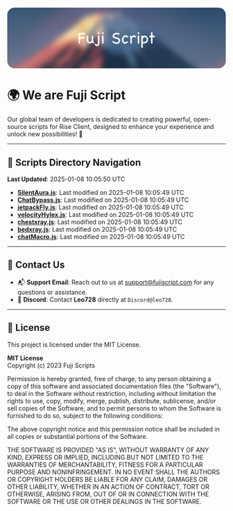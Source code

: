 ![Banner](.github/b.webp)

# 🌍 **We are Fuji Script**

Our global team of developers is dedicated to creating powerful, open-source scripts for Rise Client, designed to enhance your experience and unlock new possibilities! 🌟

---
<!-- SCRIPTS_NAVIGATION_START -->
## 📂 **Scripts Directory Navigation**

**Last Updated**: 2025-01-08 10:05:50 UTC

- **[SilentAura.js](scripts/SilentAura.js)**: Last modified on 2025-01-08 10:05:49 UTC
- **[ChatBypass.js](scripts/ChatBypass.js)**: Last modified on 2025-01-08 10:05:49 UTC
- **[jetpackFly.js](scripts/jetpackFly.js)**: Last modified on 2025-01-08 10:05:49 UTC
- **[velocityHylex.js](scripts/velocityHylex.js)**: Last modified on 2025-01-08 10:05:49 UTC
- **[chestxray.js](scripts/chestxray.js)**: Last modified on 2025-01-08 10:05:49 UTC
- **[bedxray.js](scripts/bedxray.js)**: Last modified on 2025-01-08 10:05:49 UTC
- **[chatMacro.js](scripts/chatMacro.js)**: Last modified on 2025-01-08 10:05:49 UTC

<!-- SCRIPTS_NAVIGATION_END -->

---

## 💬 **Contact Us**  
- 📬 **Support Email**: Reach out to us at [support@fujiscript.com](mailto:support@fujiscript.com) for any questions or assistance.  
- 💬 **Discord**: Contact **Leo728** directly at `Discord@leo728`.

---

## 📜 **License**

This project is licensed under the MIT License.  

**MIT License**  
Copyright (c) 2023 Fuji Scripts  

Permission is hereby granted, free of charge, to any person obtaining a copy of this software and associated documentation files (the "Software"), to deal in the Software without restriction, including without limitation the rights to use, copy, modify, merge, publish, distribute, sublicense, and/or sell copies of the Software, and to permit persons to whom the Software is furnished to do so, subject to the following conditions:  

The above copyright notice and this permission notice shall be included in all copies or substantial portions of the Software.  

THE SOFTWARE IS PROVIDED "AS IS", WITHOUT WARRANTY OF ANY KIND, EXPRESS OR IMPLIED, INCLUDING BUT NOT LIMITED TO THE WARRANTIES OF MERCHANTABILITY, FITNESS FOR A PARTICULAR PURPOSE AND NONINFRINGEMENT. IN NO EVENT SHALL THE AUTHORS OR COPYRIGHT HOLDERS BE LIABLE FOR ANY CLAIM, DAMAGES OR OTHER LIABILITY, WHETHER IN AN ACTION OF CONTRACT, TORT OR OTHERWISE, ARISING FROM, OUT OF OR IN CONNECTION WITH THE SOFTWARE OR THE USE OR OTHER DEALINGS IN THE SOFTWARE.  
